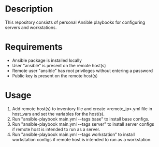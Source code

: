 # Description
This repository consists of personal Ansible playbooks for configuring servers and workstations.

# Requirements
- Ansible package is installed locally
- User "ansible" is present on the remote host(s)
- Remote user "ansible" has root privileges without entering a password
- Public key is present on the remote host(s)

# Usage
1. Add remote host(s) to inventory file and create <remote_ip>.yml file in host_vars and set the variables for the host(s).
3. Run "ansible-playbook main.yml --tags base" to install base configs.
4. Run "ansible-playbook main.yml --tags server" to install server configs if remote host is intended to run as a server.
5. Run "ansible-playbook main.yml --tags workstation" to install workstation configs if remote host is intended to run as a workstation.
